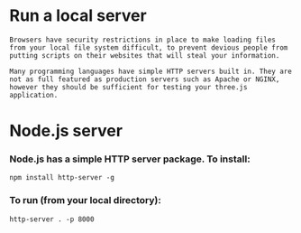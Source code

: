 # Run a local server

`Browsers have security restrictions in place to make loading files from your local file system difficult, to prevent devious people from putting scripts on their websites that will steal your information.`

`Many programming languages have simple HTTP servers built in. They are not as full featured as production servers such as Apache or NGINX, however they should be sufficient for testing your three.js application.`



# Node.js server
### Node.js has a simple HTTP server package. To install:

`npm install http-server -g`

### To run (from your local directory):

`http-server . -p 8000`
